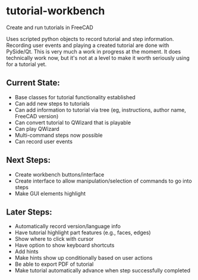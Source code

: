 # tutorial-workbench
Create and run tutorials in FreeCAD

Uses scripted python objects to record tutorial and step information. Recording user events and playing a created tutorial are done with PySide/Qt. 
This is very much a work in progress at the moment. It does technically work now, but it's not at a level to make it worth seriously using for a tutorial yet.  

## Current State:
* Base classes for tutorial functionality established
* Can add new steps to tutorials
* Can add information to tutorial via tree (eg, instructions, author name, FreeCAD version)
* Can convert tutorial to QWizard that is playable
* Can play QWizard
* Multi-command steps now possible
* Can record user events
## Next Steps:
* Create workbench buttons/interface
* Create interface to allow manipulation/selection of commands to go into steps
* Make GUI elements highlight
## Later Steps:
* Automatically record version/language info
* Have tutorial highlight part features (e.g., faces, edges)
* Show where to click with cursor
* Have option to show keyboard shortcuts
* Add hints
* Make hints show up conditionally based on user actions
* Be able to export PDF of tutorial
* Make tutorial automatically advance when step successfully completed

